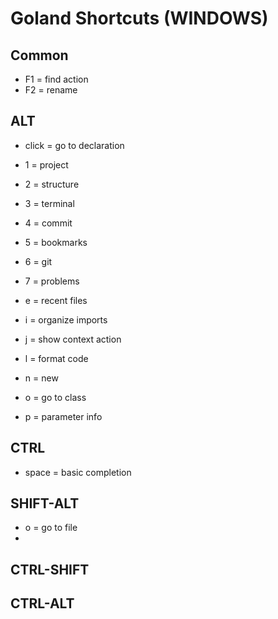 # Goland Shortcuts (WINDOWS)

## Common

- F1 = find action
- F2 = rename

## ALT
- click = go to declaration
- 1 = project
- 2 = structure
- 3 = terminal
- 4 = commit
- 5 = bookmarks
- 6 = git
- 7 = problems

- e = recent files
- i = organize imports
- j = show context action
- l = format code
- n = new
- o = go to class
- p = parameter info

## CTRL

- space = basic completion

## SHIFT-ALT

- o = go to file
- 
## CTRL-SHIFT

## CTRL-ALT



